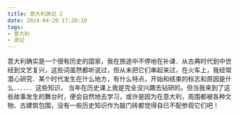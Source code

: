 ```yaml
---
title: 意大利游记 2
date: 2024-04-20 17:20:10
tags: 
- 意大利
- 游记
---
```


意大利确实是一个很有历史的国家，我在旅途中不停地在补课．从古典时代到中世经到文艺复兴，这些词虽然都听说过，但从未把它们串起来过，在火车上，我经常潜心研究．某个时代发生在什么地方，有什么特点，开始和结束的标志和原因是什么．．．．．．这些知识， 当年在历史课上我是完全没兴趣去钻研的。但当我来到了这些故事发生的舞台时，便会自然地去学习，或许是因为在意大利，周围都被各种文物、古建筑包围，没有一些历史知识作为敲门砖都觉得自已不配参观它们吧！

<!-- more -->
